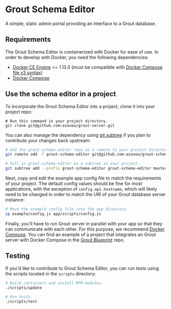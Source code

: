 # Grout Schema Editor

A simple, static admin portal providing an interface to a Grout database.

## Requirements

The Grout Schema Editor is containerized with Docker for ease of use. In order
to develop with Docker, you need the following dependencies:

- [Docker CE Engine](https://docs.docker.com/install/) >= 1.13.0 (must be
  compatible with [Docker Compose file v3
  syntax](https://docs.docker.com/compose/compose-file/#compose-and-docker-compatibility-matrix))
- [Docker Compose](https://docs.docker.com/compose/install/)

## Use the schema editor in a project 

To incorporate the Grout Schema Editor into a project, clone it into your project
repo:

```
# Run this command in your project directory.
git clone git@github.com:azavea/grout-server.git
```

You can also manage the dependency using [git
subtree](https://www.atlassian.com/blog/git/alternatives-to-git-submodule-git-subtree)
if you plan to contribute your changes back upstream:

```bash
# Add the grout-schema-editor repo as a remote to your project directory.
git remote add -f grout-schema-editor git@github.com:azavea/grout-schema-editor.git

# Pull in grout-schema-editor as a subtree in your project.
git subtree add --prefix grout-schema-editor grout-schema-editor master
```

Next, copy and edit the example app config file to match the requirements of your project.
The default config values should be fine for most applications, with
the exception of `config.api.hostname`, which will likely need to be changed in order
to match the URI of your Grout database server instance:

```bash
# Move the example config file into the app directory.
cp example/config.js app/scripts/config.js
```

Finally, you'll have to run Grout server in parallel with your app so that
they can communicate with each other. For this purpose, we recommend
[Docker Compose](https://docs.docker.com/compose/). You can find an example
of a project that integrates an Grout server with Docker Compose in the
[Grout Blueprint](https://github.com/azavea/grout-blueprint) repo.

## Testing

If you'd like to contribute to Grout Schema Editor, you can run tests using the
scripts located in the `scripts` directory:

```bash
# Build containers and install NPM modules.
./scripts/update

# Run tests.
./scripts/test
```

